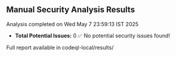 ## Manual Security Analysis Results
Analysis completed on Wed May  7 23:59:13 IST 2025

* **Total Potential Issues:**        0
✅ No potential security issues found!

Full report available in codeql-local/results/
